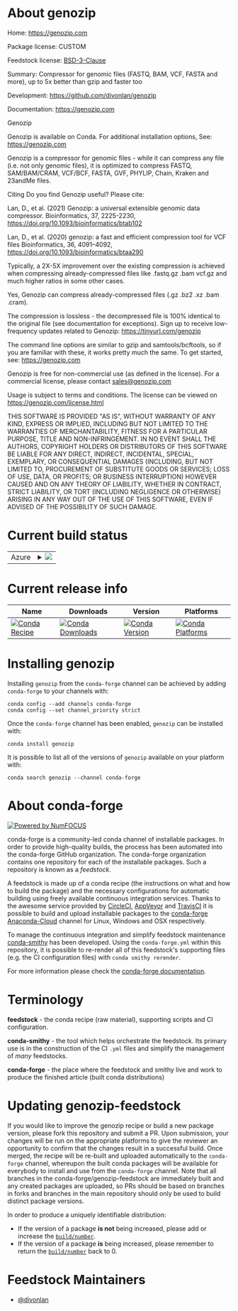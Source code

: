 About genozip
=============

Home: https://genozip.com

Package license: CUSTOM

Feedstock license: [BSD-3-Clause](https://github.com/conda-forge/genozip-feedstock/blob/master/LICENSE.txt)

Summary: Compressor for genomic files (FASTQ, BAM, VCF, FASTA and more), up to 5x better than gzip and faster too

Development: https://github.com/divonlan/genozip

Documentation: https://genozip.com


Genozip

Genozip is available on Conda. For additional installation options, See: https://genozip.com

Genozip is a compressor for genomic files - while it can compress any file (i.e. not only genomic files), it is optimized to compress FASTQ, SAM/BAM/CRAM, VCF/BCF, FASTA, GVF, PHYLIP, Chain, Kraken and 23andMe files.

Citing Do you find Genozip useful? Please cite:

Lan, D., et al. (2021) Genozip: a universal extensible genomic data compressor. Bioinformatics, 37, 2225-2230, https://doi.org/10.1093/bioinformatics/btab102

Lan, D., et al. (2020) genozip: a fast and efficient compression tool for VCF files Bioinformatics, 36, 4091–4092, https://doi.org/10.1093/bioinformatics/btaa290


Typically, a 2X-5X improvement over the existing compression is achieved when compressing already-compressed files like .fastq.gz .bam vcf.gz and much higher ratios in some other cases.

Yes, Genozip can compress already-compressed files (.gz .bz2 .xz .bam .cram).

The compression is lossless - the decompressed file is 100% identical to the original file (see documentation for exceptions).
Sign up to receive low-frequency updates related to Genozip: https://tinyurl.com/genozip

The command line options are similar to gzip and samtools/bcftools, so if you are familiar with these, it works pretty much the same. To get started, see: https://genozip.com

Genozip is free for non-commercial use (as defined in the license). For a commercial license, please contact sales@genozip.com

Usage is subject to terms and conditions. The license can be viewed on https://genozip.com/license.html

THIS SOFTWARE IS PROVIDED \"AS IS\", WITHOUT WARRANTY OF ANY KIND, EXPRESS OR IMPLIED, INCLUDING BUT NOT LIMITED TO THE WARRANTIES OF MERCHANTABILITY, FITNESS FOR A PARTICULAR PURPOSE, TITLE AND NON-INFRINGEMENT. IN NO EVENT SHALL THE AUTHORS, COPYRIGHT HOLDERS OR DISTRIBUTORS OF THIS SOFTWARE BE LIABLE FOR ANY DIRECT, INDIRECT, INCIDENTAL, SPECIAL, EXEMPLARY, OR CONSEQUENTIAL DAMAGES (INCLUDING, BUT NOT LIMITED TO, PROCUREMENT OF SUBSTITUTE GOODS OR SERVICES; LOSS OF USE, DATA, OR PROFITS; OR BUSINESS INTERRUPTION) HOWEVER CAUSED AND ON ANY THEORY OF LIABILITY, WHETHER IN CONTRACT, STRICT LIABILITY, OR TORT (INCLUDING NEGLIGENCE OR OTHERWISE) ARISING IN ANY WAY OUT OF THE USE OF THIS SOFTWARE, EVEN IF ADVISED OF THE POSSIBILITY OF SUCH DAMAGE.


Current build status
====================


<table>
    
  <tr>
    <td>Azure</td>
    <td>
      <details>
        <summary>
          <a href="https://dev.azure.com/conda-forge/feedstock-builds/_build/latest?definitionId=8867&branchName=master">
            <img src="https://dev.azure.com/conda-forge/feedstock-builds/_apis/build/status/genozip-feedstock?branchName=master">
          </a>
        </summary>
        <table>
          <thead><tr><th>Variant</th><th>Status</th></tr></thead>
          <tbody><tr>
              <td>linux_64</td>
              <td>
                <a href="https://dev.azure.com/conda-forge/feedstock-builds/_build/latest?definitionId=8867&branchName=master">
                  <img src="https://dev.azure.com/conda-forge/feedstock-builds/_apis/build/status/genozip-feedstock?branchName=master&jobName=linux&configuration=linux_64_" alt="variant">
                </a>
              </td>
            </tr><tr>
              <td>osx_64</td>
              <td>
                <a href="https://dev.azure.com/conda-forge/feedstock-builds/_build/latest?definitionId=8867&branchName=master">
                  <img src="https://dev.azure.com/conda-forge/feedstock-builds/_apis/build/status/genozip-feedstock?branchName=master&jobName=osx&configuration=osx_64_" alt="variant">
                </a>
              </td>
            </tr>
          </tbody>
        </table>
      </details>
    </td>
  </tr>
</table>

Current release info
====================

| Name | Downloads | Version | Platforms |
| --- | --- | --- | --- |
| [![Conda Recipe](https://img.shields.io/badge/recipe-genozip-green.svg)](https://anaconda.org/conda-forge/genozip) | [![Conda Downloads](https://img.shields.io/conda/dn/conda-forge/genozip.svg)](https://anaconda.org/conda-forge/genozip) | [![Conda Version](https://img.shields.io/conda/vn/conda-forge/genozip.svg)](https://anaconda.org/conda-forge/genozip) | [![Conda Platforms](https://img.shields.io/conda/pn/conda-forge/genozip.svg)](https://anaconda.org/conda-forge/genozip) |

Installing genozip
==================

Installing `genozip` from the `conda-forge` channel can be achieved by adding `conda-forge` to your channels with:

```
conda config --add channels conda-forge
conda config --set channel_priority strict
```

Once the `conda-forge` channel has been enabled, `genozip` can be installed with:

```
conda install genozip
```

It is possible to list all of the versions of `genozip` available on your platform with:

```
conda search genozip --channel conda-forge
```


About conda-forge
=================

[![Powered by
NumFOCUS](https://img.shields.io/badge/powered%20by-NumFOCUS-orange.svg?style=flat&colorA=E1523D&colorB=007D8A)](https://numfocus.org)

conda-forge is a community-led conda channel of installable packages.
In order to provide high-quality builds, the process has been automated into the
conda-forge GitHub organization. The conda-forge organization contains one repository
for each of the installable packages. Such a repository is known as a *feedstock*.

A feedstock is made up of a conda recipe (the instructions on what and how to build
the package) and the necessary configurations for automatic building using freely
available continuous integration services. Thanks to the awesome service provided by
[CircleCI](https://circleci.com/), [AppVeyor](https://www.appveyor.com/)
and [TravisCI](https://travis-ci.com/) it is possible to build and upload installable
packages to the [conda-forge](https://anaconda.org/conda-forge)
[Anaconda-Cloud](https://anaconda.org/) channel for Linux, Windows and OSX respectively.

To manage the continuous integration and simplify feedstock maintenance
[conda-smithy](https://github.com/conda-forge/conda-smithy) has been developed.
Using the ``conda-forge.yml`` within this repository, it is possible to re-render all of
this feedstock's supporting files (e.g. the CI configuration files) with ``conda smithy rerender``.

For more information please check the [conda-forge documentation](https://conda-forge.org/docs/).

Terminology
===========

**feedstock** - the conda recipe (raw material), supporting scripts and CI configuration.

**conda-smithy** - the tool which helps orchestrate the feedstock.
                   Its primary use is in the construction of the CI ``.yml`` files
                   and simplify the management of *many* feedstocks.

**conda-forge** - the place where the feedstock and smithy live and work to
                  produce the finished article (built conda distributions)


Updating genozip-feedstock
==========================

If you would like to improve the genozip recipe or build a new
package version, please fork this repository and submit a PR. Upon submission,
your changes will be run on the appropriate platforms to give the reviewer an
opportunity to confirm that the changes result in a successful build. Once
merged, the recipe will be re-built and uploaded automatically to the
`conda-forge` channel, whereupon the built conda packages will be available for
everybody to install and use from the `conda-forge` channel.
Note that all branches in the conda-forge/genozip-feedstock are
immediately built and any created packages are uploaded, so PRs should be based
on branches in forks and branches in the main repository should only be used to
build distinct package versions.

In order to produce a uniquely identifiable distribution:
 * If the version of a package **is not** being increased, please add or increase
   the [``build/number``](https://docs.conda.io/projects/conda-build/en/latest/resources/define-metadata.html#build-number-and-string).
 * If the version of a package **is** being increased, please remember to return
   the [``build/number``](https://docs.conda.io/projects/conda-build/en/latest/resources/define-metadata.html#build-number-and-string)
   back to 0.

Feedstock Maintainers
=====================

* [@divonlan](https://github.com/divonlan/)

